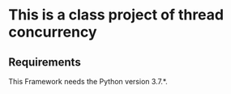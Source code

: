 # This is a class project of thread concurrency

## Requirements

This Framework needs the Python version 3.7.*.
